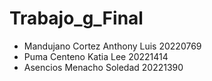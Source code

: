 # Trabajo_g_Final
- Mandujano Cortez Anthony Luis 20220769
- Puma Centeno Katia Lee 20221414
- Asencios Menacho Soledad 20221390
